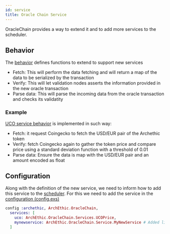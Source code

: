 ```yaml
---
id: service
title: Oracle Chain Service
---
```


OracleChain provides a way to extend it and to add more services to the scheduler.

## Behavior 

The [behavior](https://github.com/archethic-foundation/archethic-node/blob/master/lib/archethic/oracle_chain/services/impl.ex) defines functions to extend to support new services

- Fetch: This will perform the data fetching and will return a map of the data to be serialized by the transaction
- Verify: This will let validation nodes asserts the information provided in the new oracle transaction
- Parse data: This will parse the incoming data from the oracle transaction and checks its validatity

### Example

[UCO service behavior](https://github.com/archethic-foundation/archethic-node/blob/master/lib/archethic/oracle_chain/services/uco_price.ex) is implemented in such way:
- Fetch: it request Coingecko to fetch the USD/EUR pair of the Archethic token
- Verify: fetch Coingecko again to gather the token price and compare price using a standard deviation function with a threshold of 0.01
- Parse data: Ensure the data is map with the USD/EUR pair and an amount encoded as float


## Configuration

Along with the definition of the new service, we need to inform how to add this service to the [scheduler](/build/core/oracle_chain/scheduler).
For this we need to add the service in the [configuration (config.exs)](https://github.com/archethic-foundation/archethic-node/blob/master/config/config.exs)

```elixir
config :archethic, ArchEthic.OracleChain,
  services: [
    uco: ArchEthic.OracleChain.Services.UCOPrice,
    mynewservice: ArchEthic.OracleChain.Service.MyNewService # Added line
  ]
```
